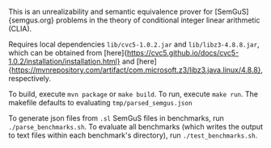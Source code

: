 This is an unrealizability and semantic equivalence prover for [SemGuS]{semgus.org} problems in the theory of conditional integer linear arithmetic (CLIA).

Requires local dependencies `lib/cvc5-1.0.2.jar` and `lib/libz3-4.8.8.jar`, which can be obtained from [here]{https://cvc5.github.io/docs/cvc5-1.0.2/installation/installation.html} and [here]{https://mvnrepository.com/artifact/com.microsoft.z3/libz3.java.linux/4.8.8}, respectively.

To build, execute `mvn package` or `make build`.
To run, execute `make run`. The makefile defaults to evaluating `tmp/parsed_semgus.json`

To generate json files from `.sl` SemGuS files in benchmarks, run `./parse_benchmarks.sh`.
To evaluate all benchmarks (which writes the output to text files within each benchmark's directory), run `./test_benchmarks.sh`.